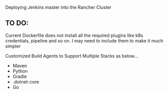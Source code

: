 Deploying Jenkins master into the Rancher Cluster


TO DO:
-----

Current Dockerfile does not install all the required plugins like k8s credentials, pipeline and so on. I may need to include them to make it much simpler

Customized Build Agents to Support Multiple Stacks as below...

- Maven
- Python
- Gradle
- .dotnet-core
- Go
